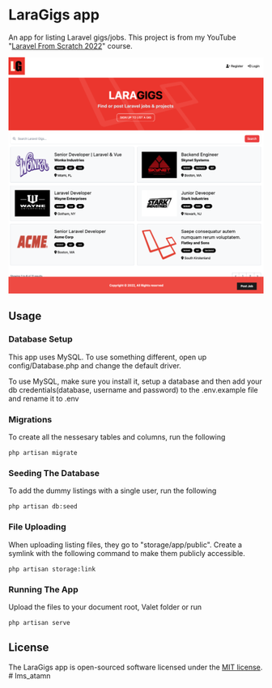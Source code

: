 # LaraGigs app

An app for listing Laravel gigs/jobs. This project is from my YouTube "[Laravel From Scratch 2022](https://www.youtube.com/watch?v=MYyJ4PuL4pY)" course.

![Alt text](/public/images/screen.png "LaraGigs")

## Usage

### Database Setup
This app uses MySQL. To use something different, open up config/Database.php and change the default driver.

To use MySQL, make sure you install it, setup a database and then add your db credentials(database, username and password) to the .env.example file and rename it to .env

### Migrations
To create all the nessesary tables and columns, run the following
```
php artisan migrate
```

### Seeding The Database
To add the dummy listings with a single user, run the following
```
php artisan db:seed
```

### File Uploading
When uploading listing files, they go to "storage/app/public". Create a symlink with the following command to make them publicly accessible.
```
php artisan storage:link
```

### Running The App
Upload the files to your document root, Valet folder or run 
```
php artisan serve
```

## License

The LaraGigs app is open-sourced software licensed under the [MIT license](https://opensource.org/licenses/MIT).
#   l m s _ a t a m n 
 
 